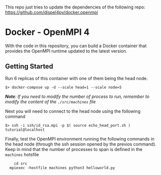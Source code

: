 This repo just tries to update the dependencies of the following repo: https://github.com/dispel4py/docker.openmpi
# Docker - OpenMPI 4

With the code in this repository, you can build a Docker container that provides 
the OpenMPI runtime updated to the latest version.


## Getting Started

Run 6 replicas of this container with one of them being the head node.

```
$> docker-compose up -d --scale head=1 --scale node=5
```

****Note***: If you need to modify the number of process to run, remember to modify the content of the `./src/machines` file*

Next you will need to connect to the head node using the following command

```
$> ssh -i ssh/id_rsa.mpi -p $( source echo_head_port.sh ) tutorial@localhost
```

Finally, test the OpenMPI environment running the following commands
in the head node (through the ssh session opened by the previos command).
Keep in mind that the number of processes to span is defined in the `machines` hotsfile

```
	cd src
  mpiexec -hostfile machines python3 helloworld.py
```
